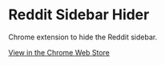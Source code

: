 # Reddit Sidebar Hider
Chrome extension to hide the Reddit sidebar.

[View in the Chrome Web Store](https://chrome.google.com/webstore/detail/klbpdmcjjkngnpldppomecnhplfjjhhi/)
